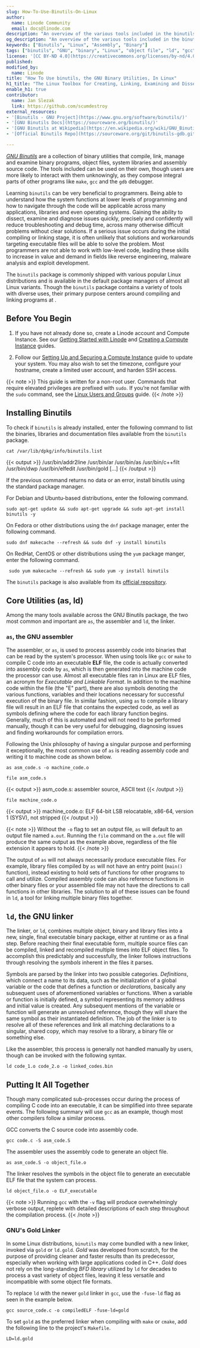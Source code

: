 ```yaml
---
slug: How-To-Use-Binutils-On-Linux
author:
  name: Linode Community
  email: docs@linode.com
description: "An overview of the various tools included in the binutils package.  This guide describes what each tool does, why it exists and an example of how to use it."
og_description: "An overview of the various tools included in the binutils package.  This guide describes what each tool does, why it exists and an example of how to use it."
keywords: ["Binutils", "Linux", "Assembly", "Binary"]
tags: ["binutils", "GNU", "binary", "Linux", "object file", "ld", "gcc", "assembly", "ELF", "compiler", "linker"]
license: '[CC BY-ND 4.0](https://creativecommons.org/licenses/by-nd/4.0)'
published: 
modified_by:
  name: Linode
title: "How To Use binutils, the GNU Binary Utilities, In Linux"
h1_title: "The Linux Toolbox for Creating, Linking, Examining and Dissecting Binary Files"
enable_h1: true
contributor:
  name: Jan Slezak
  link: https://github.com/scumdestroy
external_resources:
- '[Binutils - GNU Project](https://www.gnu.org/software/binutils/)'
- '[GNU Binutils Docs](https://sourceware.org/binutils/)'
- '[GNU Binutils at Wikipedia](https://en.wikipedia.org/wiki/GNU_Binutils)'
- '[Official Binutils Repo](https://sourceware.org/git/binutils-gdb.git)'

---
```


[*GNU Binutils*](https://www.gnu.org/software/binutils/) are a collection of binary utilities that compile, link, manage and examine binary programs, object files, system libraries and assembly source code.  The tools included can be used on their own, though users are more likely to interact with them unknowingly, as they compose integral parts of other programs like `make`, `gcc` and the `gdb` debugger. 

Learning `binutils` can be very beneficial to programmers.  Being able to understand how the system functions at lower levels of programming and how to navigate through the code will be applicable across many applications, libraries and even operating systems.  Gaining the ability to dissect, examine and diagnose issues quickly, precisely and confidently will reduce troubleshooting and debug time, across many otherwise difficult problems without clear solutions.  If a serious issue occurs during the initial compiling or linking stage, it is often unlikely that solutions and workarounds targeting executable files will be able to solve the problem.  Most programmers are not able to work with low-level code, leading these skills to increase in value and demand in fields like reverse engineering, malware analysis and exploit development.

The `binutils` package is commonly shipped with various popular Linux distributions and is available in the default package managers of almost all Linux variants.  Though the `binutils` package contains a variety of tools with diverse uses, their primary purpose centers around compiling and linking programs at .      

## Before You Begin

1.  If you have not already done so, create a Linode account and Compute Instance. See our [Getting Started with Linode](/docs/guides/getting-started/) and [Creating a Compute Instance](/docs/guides/creating-a-compute-instance/) guides.

2.  Follow our [Setting Up and Securing a Compute Instance](/docs/guides/set-up-and-secure/) guide to update your system. You may also wish to set the timezone, configure your hostname, create a limited user account, and harden SSH access.


{{< note >}}
This guide is written for a non-root user. Commands that require elevated privileges are prefixed with `sudo`. If you’re not familiar with the `sudo` command, see the [Linux Users and Groups](/docs/guides/linux-users-and-groups/) guide.
{{< /note >}}


## Installing Binutils 

To check if `binutils` is already installed, enter the following command to list the binaries, libraries and documentation files available from the `binutils` package.

    cat /var/lib/dpkg/info/binutils.list

{{< output >}}
/usr/bin/addr2line
/usr/bin/ar
/usr/bin/as
/usr/bin/c++filt
/usr/bin/dwp
/usr/bin/elfedit
/usr/bin/gold
[...]
{{< /output >}}

If the previous command returns no data or an error, install binutils using the standard package manager.

For Debian and Ubuntu-based distributions, enter the following command.

    sudo apt-get update && sudo apt-get upgrade && sudo apt-get install binutils -y 

On Fedora or other distributions using the `dnf` package manager, enter the following command.
    
    sudo dnf makecache --refresh && sudo dnf -y install binutils

On RedHat, CentOS or other distributions using the `yum` package manger, enter the following command.

     sudo yum makecache --refresh && sudo yum -y install binutils

The `binutils` package is also available from its [official repository]("https://sourceware.org/git/binutils-gdb.git").

## Core Utilities (as, ld)

Among the many tools available across the GNU Binutils package, the two most common and important are `as`, the assembler and `ld`, the linker.

### `as`, the GNU assembler

The assembler, or `as`, is used to process assembly code into binaries that can be read by the system's processor.  When using tools like `gcc` or `make` to compile C code into an executable **ELF** file, the code is actually converted into assembly code by `as`, which is then generated into the machine code the processor can use.  Almost all executable files ran in Linux are ELF files, an acronym for *Executable and Linkable Format*.  In addition to the machine code within the file (the "E" part), there are also symbols denoting the various functions, variables and their locations necessary for successful execution of the binary file.  In similar fashion, using `as` to compile a library file will result in an ELF file that contains the expected code, as well as symbols defining where the code for each library function begins.  Generally, much of this is automated and will not need to be performed manually, though it can be very useful for debugging, diagnosing issues and finding workarounds for compilation errors.

Following the Unix philosophy of having a singular purpose and performing it exceptionally, the most common use of `as` is reading assembly code and writing it to machine code as shown below.

    as asm_code.s -o machine_code.o

    file asm_code.s

{{< output >}}
asm_code.s: assembler source, ASCII text
{{< /output >}}

    file machine_code.o

{{< output >}}
machine_code.o: ELF 64-bit LSB relocatable, x86-64, version 1 (SYSV), not stripped
{{< /output >}}

{{< note >}}
Without the `-o` flag to set an output file, `as` will default to an output file named `a.out`.  Running the `file` command on the `a.out` file will produce the same output as the example above, regardless of the file extension it appears to hold.
{{< /note >}}

The output of `as` will not always necessarily produce executable files.  For example, library files compiled by `as` will not have an entry point (`main()` function), instead existing to hold sets of functions for other programs to call and utilize.  Compiled assembly code can also reference functions in other binary files or your assembled file may not have the directions to call functions in other libraries.  The solution to all of these issues can be found in `ld`, a tool for linking multiple binary files together.

## `ld`, the GNU linker

The linker, or `ld`, combines multiple object, binary and library files into a new, single, final executable binary package, either at runtime or as a final step. Before reaching their final executable form, multiple source files can be compiled, linked and recompiled multiple times into ELF object files.  To accomplish this predictably and successfully, the linker follows instructions through resolving the *symbols* inherent in the files it parses.  

Symbols are parsed by the linker into two possible categories.  *Definitions*, which connect a name to its data, such as the initialization of a global variable or the code that defines a function or *declarations*, basically any subsequent uses of aforementioned variables or functions.  When a variable or function is initially defined, a symbol representing its memory address and initial value is created.  Any subsequent mentions of the variable or function will generate an unresolved reference, though they will share the same symbol as their instantiated definition.  The job of the linker is to resolve all of these references and link all matching declarations to a singular, shared copy, which may resolve to a library, a binary file or something else.  

Like the assembler, this process is generally not handled manually by users, though can be invoked with the following syntax.

    ld code_1.o code_2.o -o linked_codes.bin      

## Putting It All Together

Though many complicated sub-processes occur during the process of compiling C code into an executable, it can be simplified into three separate events.  The following summary will use `gcc` as an example, though most other compilers follow a similar process.

GCC converts the C source code into assembly code.

    gcc code.c -S asm_code.S

The assembler uses the assembly code to generate an object file.

    as asm_code.S -o object_file.o

The linker resolves the symbols in the object file to generate an executable ELF file that the system can process.

    ld object_file.o -o ELF_executable 

{{< note >}}
Running `gcc` with the `-v` flag will produce overwhelmingly verbose output, replete with detailed descriptions of each step throughout the compilation process.
{{< /note >}}

### GNU's Gold Linker

In some Linux distributions, `binutils` may come bundled with a new linker, invoked via `gold` or `ld.gold`.  *Gold* was developed from scratch, for the purpose of providing cleaner and faster results than its predecessor, especially when working with large applications coded in C++.  *Gold* does not rely on the long-standing *BFD library* utilized by `ld` for decades to process a vast variety of object files, leaving it less versatile and incompatible with some object file formats.   

To replace `ld` with the newer `gold` linker in `gcc`, use the `-fuse-ld` flag as seen in the example below.

    gcc source_code.c -o compiledELF -fuse-ld=gold 

To set `gold` as the preferred linker when compiling with `make` or `cmake`, add the following line to the project's `Makefile`.

    LD=ld.gold


